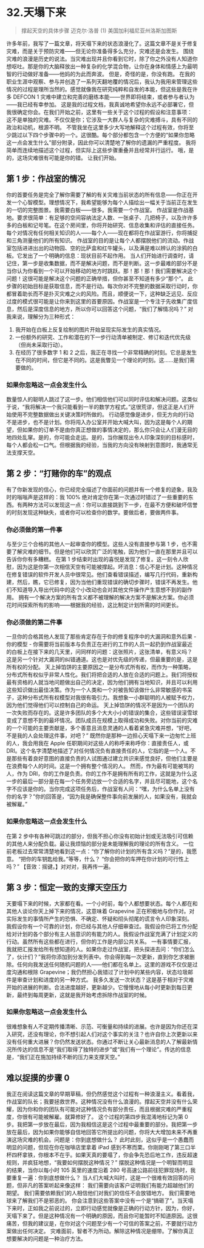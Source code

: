 # 32.天塌下来
> 撑起天空的具体步骤
> 迈克尔·洛普
> (1)
> 美国加利福尼亚州洛斯加图斯

许多年前，我写了一篇文章，将天塌下来的状态浪漫化了。这篇文章不是关于修复灾难，而是关于预防灾难——但无论你准备得多么充分，灾难还是会发生。
围绕灾难的浪漫是历史的说法。当灾难出现并且你看到它时，除了你之外没有人知道你想呕吐。那是你的大脑释放出一种复杂的化学混合物，让你在身体和情感上为最明智的行动做好准备——他妈的为此而奔波。
但是，奇怪的是，你没有跑。
在我的职业生涯中观察、参与并创造了一系列天翻地覆的情况后，我认为我用来管理这些情况的过程是理所当然的。感觉就像我在研究纯粹和自发的本能，但这些是我在许多 DEFCON 1 灾难中建立和完善的磨练本能——世界即将结束，或者参与者认为——我已经有幸参加。
这是我的过程文档，我真诚地希望你永远不必部署它，但我很确定你会。在我们开始之前，这里有一些关于这个过程的假设和注意事项：
这不是单独的灾难。不仅仅是你；它涉及一大群人与复杂的灾难搏斗，具有不同的政治和动机，根源不明。
不管我坐在这里多少大写地解释这个过程有效，你将至少跳过以下四个步骤中的一个。这很酷。每个部分都包含一个方便的“如果你忽略这一点会发生什么”部分附录，因此你可以清楚地了解你的遗漏的严重程度。
我将简单而连续地描述这个过程，但实际上这些步骤重叠并且经常并行运行。
哦，是的，这场灾难很有可能是你的错。
让我们开始。

## 第 1 步：作战室的情况
你的首要任务是完全了解你需要了解的有关灾难当前状态的所有信息——你正在开发一个心智模型。理想情况下，我希望能够为每个人描绘出一幅关于当前正在发生的一切的完整图景。我需要白板——很多。我需要一个作战室。
作战室是作战基地。要求很简单：有足够的空间容纳法定人数、一张桌子、几把椅子，以及许许多多的白板和记号笔。在这个房间里，你将开始研究、信息收集和评估的直接任务。每个对情况有任何相关知识的人——每个人——现在都将在作战室游行，你将捕捉和三角测量他们的所有知识。
作战室的目的是让每个人都摆脱他们的流动。作战室包括进进出出的动物园、空的比萨盒和红牛罐头，以及满是难以辨认的涂鸦的白板。它发出了一个明确的信息：现状目前不起作用。
当人们开始进行调查时，请记住，第一步是收集数据，而不是解决问题，而不是判断。这一步最难的部分不是当你认为你看到一个可以开始移动的地方时跳跃。那！那！那！我们需要解决这个问题！这很可能是解决这个问题的正确举措，但你甚至不知道有多少“那个”。
此步骤的初始目标是获取信息，而不是行动。每次你对不完整的数据采取行动时，你都冒着助长而不是扑灭灾难之火的风险。而且，顺便说一下，这种缺乏远见、反应过度的模式很可能是让你来到这里的首要原因。作战室是一个专注于先收集广度信息，然后是深度信息的地方，所以你可以回答这个问题，“我们了解情况吗？”
对我来说，理解分为三种形式：

1. 我开始在白板上反复绘制的图片开始呈现实际发生的真实情况。
2. 一份额外的研究、工作和潜在的下一步行动清单被制定、修订和迭代优先级（但尚未采取行动）。
3. 在经历了很多数字 1 和 2 之后，我正在寻找一个非常精确的时刻。它总是发生在不同的时间，但它是不同的。这是我瞥见一个理论的时刻。这……是我们需要做的。

### 如果你忽略这一点会发生什么

数量惊人的聪明人跳过了这一步。他们相信他们可以同时评估和解决问题。这类似于说，“我将解决一个我只能看到一半的数学方程式。”这很荒谬，但这正是人们开始使用不完整数据做出关键决策时所做的。
行动感觉像是进步，但无方向的行动不是进步，也不是计划。你将闯入办公室并开始大喊大叫，因为这是每个人的期望，但如果你的订单不是由你真正想做的事情决定的，那么你只会让人们漫无目的地四处乱窜。是的，你可能会走运。是的，当你展现出令人印象深刻的目标感时，每个人都会松一口气。但根据我的经验，当我的方向没有映射到意图时，我通常无法支撑天空。

## 第 2 步：“打赌你的车”的观点
有了你新发现的信心，你已经完全描述了你面前的问题并有一个修复的迹象，我及时的嗡嗡声是这样的：我 100% 绝对肯定你在第一次通过时错过了一些重要的东西。有两种方法可以发现这一点：你可以直接跳到下一步，在最不方便和破坏信誉的时刻发现这种缺失，或者你可以检查你的数学。要做后者，要做两件事。

### 你必须做的第一件事

与至少三个合格的其他人一起审查你的模型。这些人没有直接参与第 1 步，也不需要了解灾难的细节。但是他们可以欣赏广泛的笔触，因为他们一直在那里并且可以告诉你你有多糟糕。
在第 1 步结束时出现的喜悦是发现了修复。这一刻令人欣慰，因为这是你第一次相信天空有可能被撑起。坏消息：信心不是计划。这种情况在修复错误的软件开发人员中很常见。他们查看错误描述，编写几行代码，重新构建，然后，瞧，它已修复，因为当他们重现错误的确切步骤时，错误不再发生。他们不知道导入导出代码中的这个小改动也会对其他文件操作产生意想不到的副作用。
拥有一个解决方案的所有含义都不被理解的解决方案不是解决方案。你必须花时间探索所有的影响——根据我的经验，这比制定计划所需的时间更长。

### 你必须做的第二件事
一旦你的合格其他人发现了那些肯定存在于你的修复程序中的大漏洞和意外后果 - 你的模型 - 你需要将当前版本与负责正在进行的工作的人员一起扔到作战室最近的白板上在接下来的几天里，问同样的问题：这张照片，这张清单，有意义吗？
这是另一个针对大漏洞的纠错通道。这也是对优先级的传递，但最重要的是，这是所有权的分配。
天上掉馅饼的主要原因之一是分布式所有权，而作为一种策略，分布式所有权似乎非常人性化。我们将把合适的人放在合适的问题上。我们将授权最有资格的人就当地问题做出自己的决定，因为他们拥有当地知识，并且可以利用这些知识做出最佳决策。作为一个人类和一个对被告知该做什么非常敏感的书呆子，这种分布式所有权模型对我很有吸引力。我想象一小群聪明的人被赋予权力，因为他们觉得他们可以控制自己的命运。
天上掉馅饼的情况不是因为一个团队的一次失败而存在的。这是许多团队的多个大大小小的错误的集合，这些错误滚雪球变成了意想不到的最坏情况。团队成员在规模上取得成功和失败。对你当前的灾难的一个可能的主要贡献是，多个善意且消息灵通的人看着紧急灾难并想，“好吧，不是我的人会处理这件事，对吧？”
既然你是那种一边担心天塌下来一边匆忙上班的人，我会用我在 Apple 任职期间对这些人的称呼来称呼你：直接责任人，或 DRI。这个名字清楚地描述了对任何情况负有直接责任的人，它指的是一个人。不是那些有着良好意图的直接负责的人试图通过建立共识来感觉良好，但他们主要是在浪费每个人的时间。这是一个拥有整个情况的人。
然而，作为最有可能被骂的人，作为 DRI，你的工作是负责。你的工作不是拥有所有的工作，这就是为什么这一步的最后一部分是在每一个任务旁边放一个合适的名字，并且尽可能地，这个名字不应该是你的。当你完成这项任务后，作战室有人问：“嘿，为什么名单上没有你的名字？”你的回答是，“因为我是确保整件事向前发展的人，如果没有，我就会被解雇。”

### 如果你忽略这一点会发生什么

在第 2 步中有各种可跳过的部分，但我不担心你没有初始计划或无法吸引可信赖的其他人来分配负载。最让我烦恼的部分是未能理解我的理论的所有含义。
一位前老板过去常常清楚地看到这一点：“你了解你的计划的所有含义吗？”是的，我愿意。 “把你的车钥匙给我。”等等，什么？ “你会把你的车押在你计划的可行性上吗？” 【音效：摇键。】对对对，我再传一遍。

## 第 3 步：恒定一致的支撑天空压力
天要塌下来的时候，大家都在看。一个小时前，每个人都想要状态。每个人都在和其他人谈论你天上掉下来的情况，这意味着 Grapevine 正在积极地与你作对。对实际发生的事情所产生的恐惧、不确定、怀疑和彻头彻尾的谎言令人印象深刻。
我假设你有一个可靠的计划，你已经与其他人仔细审查过。我假设你已将工作分配给对计划的各个部分有主人翁意识的有能力的人。我假设作战室充满了计划定义的行动。虽然所有这些都在进行，但你的工作是内部公共关系。
一有事情要汇报，我就把汇报发给所有想知道的人。如果你走过作战室，把头探进去问：“你们怎么了，伙计们？”我将你添加到分发列表中。你会得到每一次更新，直到你乞求被删除。任何向我发送任何随机问题的人——他们都在名单上。这里的游戏不仅仅是过度沟通和根除 Grapevine；我仍然担心我错过了计划中的某些内容，状态垃圾邮件是审查计划和进度的另一种方式。
我多久发送一次状态？这是基于相对于灾难开始的进展的判断。合法进度越好，更新越少。它慢慢地从每小时更新到每日更新，最终到每周更新，这就是我开始考虑拆除作战室的时候。

### 如果你忽略这一点会发生什么

很难想象有人不定期传播清晰、示范、可衡量和持续的进展。也许是因为你还在深入研究，还没有理论，你不想引起人们对这个事实的关注？也许自你上次更新以来没有任何重大进展？你仍然发送状态。你通过不断让关心最新消息的人了解最新情况所传达的信息不是“我们取得了独特的进步”或“我们有一个理论”。传达的信息是，“我们正在施加持续不断的压力来支撑天空。”

## 难以捉摸的步骤 0
我正在阅读这篇文章的早期草稿，但仍然感觉这个过程有一种浪漫主义。看着我，作战室的队长；我要拯救世界。这种情况没有什么浪漫的。撑起天空并没有什么荣耀，因为你和你的团队有可能对这种情况负有部分责任，而且根据灾难的严重程度，你很有可能被解雇。就算修好了。
这个过程的第四步我混淆地标记为第 0 步。我把第一步放在最后，因为我相信这是这个过程中最重要的部分。我把第一步放在最后，因为如果你能够自信地回答它所提出的问题，你将大大增加未来不再重演这场灾难的机会。问题是：你到底想做什么？
此时此刻，这似乎是一个愚蠢而明显的问题，但现在你在咖啡店里拿着 iPad 感到不寒而栗。你刚刚喝了第三口半杯四杯拿铁，你根本不在乎。如果天真的要塌了，你会争先恐后地工作，违反超速规则，并疯狂地想，“我要如何摆脱这种情况？”
摆脱这种情况是一个明智而明显的结果，当你以每小时 105 英里的速度沿着 280 号高速公路前往犯罪现场时，我要重复一遍：你到底想做什么？
当人们大喊大叫时，这是一个很难有效回答的问题，但非凡的答案听起来像这样：
我们需要向该客户证明我们有能力超越他们的期望。
我们需要依赖我们的人相信他们对我们的信任不会放错地方。
我们需要地球来了解我们不是邪恶的。
你会注意到这些答案中没有一个是“搞砸了”。当天塌下来时，正如我之前说过的，立即行动感觉就像是正确的行动方针，因为，你好，天塌下来了。但是这种情况有一个明确的原因，而且你可能暂时不知道原因。这很痛苦，但我的建议是，在你对这个问题至少有一个可信的答案之前，不要就行动方案做出任何决定。
灾难面前，智者不为所动。解除这种情况是绷带。了解你真正想要解决的问题是一种治疗方法。